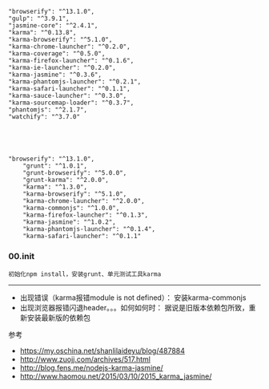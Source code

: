     "browserify": "^13.1.0",
    "gulp": "^3.9.1",
    "jasmine-core": "^2.4.1",
    "karma": "^0.13.8",
    "karma-browserify": "^5.1.0",
    "karma-chrome-launcher": "^0.2.0",
    "karma-coverage": "^0.5.0",
    "karma-firefox-launcher": "^0.1.6",
    "karma-ie-launcher": "^0.2.0",
    "karma-jasmine": "^0.3.6",
    "karma-phantomjs-launcher": "^0.2.1",
    "karma-safari-launcher": "^0.1.1",
    "karma-sauce-launcher": "^0.3.0",
    "karma-sourcemap-loader": "^0.3.7",
    "phantomjs": "^2.1.7",
    "watchify": "^3.7.0"





    "browserify": "^13.1.0",
        "grunt": "^1.0.1",
        "grunt-browserify": "^5.0.0",
        "grunt-karma": "^2.0.0",
        "karma": "^1.3.0",
        "karma-browserify": "^5.1.0",
        "karma-chrome-launcher": "^2.0.0",
        "karma-commonjs": "^1.0.0",
        "karma-firefox-launcher": "^0.1.3",
        "karma-jasmine": "^1.0.2",
        "karma-phantomjs-launcher": "^0.1.4",
        "karma-safari-launcher": "^0.1.1"




### 00.init
    初始化npm install，安装grunt、单元测试工具karma


---
- 出现错误（karma报错module is not defined）：
安装karma-commonjs
- 出现浏览器报错闪退header。。。如何如何时：
据说是旧版本依赖包所致，重新安装最新版的依赖包


参考
- https://my.oschina.net/shanlilaideyu/blog/487884
- http://www.zuojj.com/archives/517.html
- http://blog.fens.me/nodejs-karma-jasmine/
- http://www.haomou.net/2015/03/10/2015_karma_jasmine/